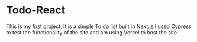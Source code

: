 # Todo-React

This is my first project.
It is a simple To do list built in Next.js
I used Cypress to test the functionality of the site and am using Vercel to host the site.

